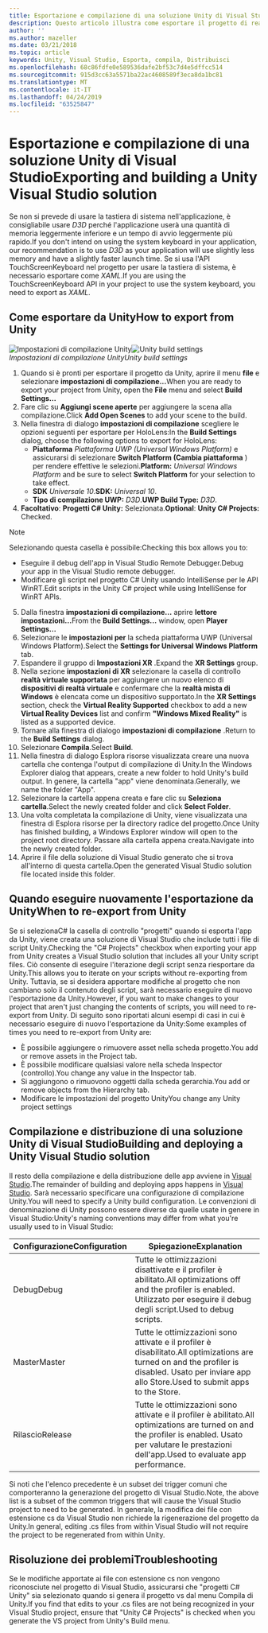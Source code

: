 ```yaml
---
title: Esportazione e compilazione di una soluzione Unity di Visual Studio
description: Questo articolo illustra come esportare il progetto di realtà mista da Unity, in modo da poter compilare e distribuire in Visual Studio.
author: ''
ms.author: mazeller
ms.date: 03/21/2018
ms.topic: article
keywords: Unity, Visual Studio, Esporta, compila, Distribuisci
ms.openlocfilehash: 68c86fdfe0e589536dafe2bf53c7d4e5dffcc514
ms.sourcegitcommit: 915d3cc63a5571ba22ac4608589f3eca8da1bc81
ms.translationtype: MT
ms.contentlocale: it-IT
ms.lasthandoff: 04/24/2019
ms.locfileid: "63525847"
---
```

# <a name="exporting-and-building-a-unity-visual-studio-solution"></a><span data-ttu-id="acd52-104">Esportazione e compilazione di una soluzione Unity di Visual Studio</span><span class="sxs-lookup"><span data-stu-id="acd52-104">Exporting and building a Unity Visual Studio solution</span></span>

<span data-ttu-id="acd52-105">Se non si prevede di usare la tastiera di sistema nell'applicazione, è consigliabile usare *D3D* perché l'applicazione userà una quantità di memoria leggermente inferiore e un tempo di avvio leggermente più rapido.</span><span class="sxs-lookup"><span data-stu-id="acd52-105">If you don't intend on using the system keyboard in your application, our recommendation is to use *D3D* as your application will use slightly less memory and have a slightly faster launch time.</span></span> <span data-ttu-id="acd52-106">Se si usa l'API TouchScreenKeyboard nel progetto per usare la tastiera di sistema, è necessario esportare come *XAML*.</span><span class="sxs-lookup"><span data-stu-id="acd52-106">If you are using the TouchScreenKeyboard API in your project to use the system keyboard, you need to export as *XAML*.</span></span>

## <a name="how-to-export-from-unity"></a><span data-ttu-id="acd52-107">Come esportare da Unity</span><span class="sxs-lookup"><span data-stu-id="acd52-107">How to export from Unity</span></span>

<span data-ttu-id="acd52-108">![Impostazioni di compilazione Unity](images/unitybuildsettings-300px.png)</span><span class="sxs-lookup"><span data-stu-id="acd52-108">![Unity build settings](images/unitybuildsettings-300px.png)</span></span><br>
<span data-ttu-id="acd52-109">*Impostazioni di compilazione Unity*</span><span class="sxs-lookup"><span data-stu-id="acd52-109">*Unity build settings*</span></span>

1. <span data-ttu-id="acd52-110">Quando si è pronti per esportare il progetto da Unity, aprire il menu **file** e selezionare **impostazioni di compilazione...**</span><span class="sxs-lookup"><span data-stu-id="acd52-110">When you are ready to export your project from Unity, open the **File** menu and select **Build Settings...**</span></span>
2. <span data-ttu-id="acd52-111">Fare clic su **Aggiungi scene aperte** per aggiungere la scena alla compilazione.</span><span class="sxs-lookup"><span data-stu-id="acd52-111">Click **Add Open Scenes** to add your scene to the build.</span></span>
3. <span data-ttu-id="acd52-112">Nella finestra di dialogo **impostazioni di compilazione** scegliere le opzioni seguenti per esportare per HoloLens:</span><span class="sxs-lookup"><span data-stu-id="acd52-112">In the **Build Settings** dialog, choose the following options to export for HoloLens:</span></span>
   * <span data-ttu-id="acd52-113">**Piattaforma** *Piattaforma UWP (Universal Windows Platform)* e assicurarsi di selezionare **Switch Platform (Cambia piattaforma** ) per rendere effettive le selezioni.</span><span class="sxs-lookup"><span data-stu-id="acd52-113">**Platform:** *Universal Windows Platform* and be sure to select **Switch Platform** for your selection to take effect.</span></span>
   * <span data-ttu-id="acd52-114">**SDK** *Universale 10*.</span><span class="sxs-lookup"><span data-stu-id="acd52-114">**SDK:** *Universal 10*.</span></span>
   * <span data-ttu-id="acd52-115">**Tipo di compilazione UWP:** *D3D*.</span><span class="sxs-lookup"><span data-stu-id="acd52-115">**UWP Build Type:** *D3D*.</span></span>
4. <span data-ttu-id="acd52-116">**Facoltativo**: **Progetti C# Unity:** Selezionata.</span><span class="sxs-lookup"><span data-stu-id="acd52-116">**Optional**: **Unity C# Projects:** Checked.</span></span>

>[!NOTE]
><span data-ttu-id="acd52-117">Selezionando questa casella è possibile:</span><span class="sxs-lookup"><span data-stu-id="acd52-117">Checking this box allows you to:</span></span>
>* <span data-ttu-id="acd52-118">Eseguire il debug dell'app in Visual Studio Remote Debugger.</span><span class="sxs-lookup"><span data-stu-id="acd52-118">Debug your app in the Visual Studio remote debugger.</span></span>
>* <span data-ttu-id="acd52-119">Modificare gli script nel progetto C# Unity usando IntelliSense per le API WinRT.</span><span class="sxs-lookup"><span data-stu-id="acd52-119">Edit scripts in the Unity C# project while using IntelliSense for WinRT APIs.</span></span>

5. <span data-ttu-id="acd52-120">Dalla finestra **impostazioni di compilazione...** aprire **lettore impostazioni...**</span><span class="sxs-lookup"><span data-stu-id="acd52-120">From the **Build Settings...** window, open **Player Settings...**</span></span>
6. <span data-ttu-id="acd52-121">Selezionare le **impostazioni per** la scheda piattaforma UWP (Universal Windows Platform).</span><span class="sxs-lookup"><span data-stu-id="acd52-121">Select the **Settings for Universal Windows Platform** tab.</span></span>
7. <span data-ttu-id="acd52-122">Espandere il gruppo di **Impostazioni XR** .</span><span class="sxs-lookup"><span data-stu-id="acd52-122">Expand the **XR Settings** group.</span></span>
8. <span data-ttu-id="acd52-123">Nella sezione **impostazioni di XR** selezionare la casella di controllo **realtà virtuale supportata** per aggiungere un nuovo elenco di **dispositivi di realtà virtuale** e confermare che la **realtà mista di Windows** è elencata come un dispositivo supportato.</span><span class="sxs-lookup"><span data-stu-id="acd52-123">In the **XR Settings** section, check the **Virtual Reality Supported** checkbox to add a new **Virtual Reality Devices** list and confirm **"Windows Mixed Reality"** is listed as a supported device.</span></span>
9. <span data-ttu-id="acd52-124">Tornare alla finestra di dialogo **impostazioni di compilazione** .</span><span class="sxs-lookup"><span data-stu-id="acd52-124">Return to the **Build Settings** dialog.</span></span>
10. <span data-ttu-id="acd52-125">Selezionare **Compila**.</span><span class="sxs-lookup"><span data-stu-id="acd52-125">Select **Build**.</span></span>
11. <span data-ttu-id="acd52-126">Nella finestra di dialogo Esplora risorse visualizzata creare una nuova cartella che contenga l'output di compilazione di Unity.</span><span class="sxs-lookup"><span data-stu-id="acd52-126">In the Windows Explorer dialog that appears, create a new folder to hold Unity's build output.</span></span> <span data-ttu-id="acd52-127">In genere, la cartella "app" viene denominata.</span><span class="sxs-lookup"><span data-stu-id="acd52-127">Generally, we name the folder "App".</span></span>
12. <span data-ttu-id="acd52-128">Selezionare la cartella appena creata e fare clic su **Seleziona cartella**.</span><span class="sxs-lookup"><span data-stu-id="acd52-128">Select the newly created folder and click **Select Folder**.</span></span>
13. <span data-ttu-id="acd52-129">Una volta completata la compilazione di Unity, viene visualizzata una finestra di Esplora risorse per la directory radice del progetto.</span><span class="sxs-lookup"><span data-stu-id="acd52-129">Once Unity has finished building, a Windows Explorer window will open to the project root directory.</span></span> <span data-ttu-id="acd52-130">Passare alla cartella appena creata.</span><span class="sxs-lookup"><span data-stu-id="acd52-130">Navigate into the newly created folder.</span></span>
14. <span data-ttu-id="acd52-131">Aprire il file della soluzione di Visual Studio generato che si trova all'interno di questa cartella.</span><span class="sxs-lookup"><span data-stu-id="acd52-131">Open the generated Visual Studio solution file located inside this folder.</span></span>

## <a name="when-to-re-export-from-unity"></a><span data-ttu-id="acd52-132">Quando eseguire nuovamente l'esportazione da Unity</span><span class="sxs-lookup"><span data-stu-id="acd52-132">When to re-export from Unity</span></span>

<span data-ttu-id="acd52-133">Se si selezionaC# la casella di controllo "progetti" quando si esporta l'app da Unity, viene creata una soluzione di Visual Studio che include tutti i file di script Unity.</span><span class="sxs-lookup"><span data-stu-id="acd52-133">Checking the "C# Projects" checkbox when exporting your app from Unity creates a Visual Studio solution that includes all your Unity script files.</span></span> <span data-ttu-id="acd52-134">Ciò consente di eseguire l'iterazione degli script senza riesportare da Unity.</span><span class="sxs-lookup"><span data-stu-id="acd52-134">This allows you to iterate on your scripts without re-exporting from Unity.</span></span> <span data-ttu-id="acd52-135">Tuttavia, se si desidera apportare modifiche al progetto che non cambiano solo il contenuto degli script, sarà necessario eseguire di nuovo l'esportazione da Unity.</span><span class="sxs-lookup"><span data-stu-id="acd52-135">However, if you want to make changes to your project that aren't just changing the contents of scripts, you will need to re-export from Unity.</span></span> <span data-ttu-id="acd52-136">Di seguito sono riportati alcuni esempi di casi in cui è necessario eseguire di nuovo l'esportazione da Unity:</span><span class="sxs-lookup"><span data-stu-id="acd52-136">Some examples of times you need to re-export from Unity are:</span></span>
* <span data-ttu-id="acd52-137">È possibile aggiungere o rimuovere asset nella scheda progetto.</span><span class="sxs-lookup"><span data-stu-id="acd52-137">You add or remove assets in the Project tab.</span></span>
* <span data-ttu-id="acd52-138">È possibile modificare qualsiasi valore nella scheda Inspector (controllo).</span><span class="sxs-lookup"><span data-stu-id="acd52-138">You change any value in the Inspector tab.</span></span>
* <span data-ttu-id="acd52-139">Si aggiungono o rimuovono oggetti dalla scheda gerarchia.</span><span class="sxs-lookup"><span data-stu-id="acd52-139">You add or remove objects from the Hierarchy tab.</span></span>
* <span data-ttu-id="acd52-140">Modificare le impostazioni del progetto Unity</span><span class="sxs-lookup"><span data-stu-id="acd52-140">You change any Unity project settings</span></span>

## <a name="building-and-deploying-a-unity-visual-studio-solution"></a><span data-ttu-id="acd52-141">Compilazione e distribuzione di una soluzione Unity di Visual Studio</span><span class="sxs-lookup"><span data-stu-id="acd52-141">Building and deploying a Unity Visual Studio solution</span></span>

<span data-ttu-id="acd52-142">Il resto della compilazione e della distribuzione delle app avviene in [Visual Studio](using-visual-studio.md).</span><span class="sxs-lookup"><span data-stu-id="acd52-142">The remainder of building and deploying apps happens in [Visual Studio](using-visual-studio.md).</span></span> <span data-ttu-id="acd52-143">Sarà necessario specificare una configurazione di compilazione Unity.</span><span class="sxs-lookup"><span data-stu-id="acd52-143">You will need to specify a Unity build configuration.</span></span> <span data-ttu-id="acd52-144">Le convenzioni di denominazione di Unity possono essere diverse da quelle usate in genere in Visual Studio:</span><span class="sxs-lookup"><span data-stu-id="acd52-144">Unity's naming conventions may differ from what you're usually used to in Visual Studio:</span></span>

|  <span data-ttu-id="acd52-145">Configurazione</span><span class="sxs-lookup"><span data-stu-id="acd52-145">Configuration</span></span>  |  <span data-ttu-id="acd52-146">Spiegazione</span><span class="sxs-lookup"><span data-stu-id="acd52-146">Explanation</span></span> | 
|----------|----------|
|  <span data-ttu-id="acd52-147">Debug</span><span class="sxs-lookup"><span data-stu-id="acd52-147">Debug</span></span>  |  <span data-ttu-id="acd52-148">Tutte le ottimizzazioni disattivate e il profiler è abilitato.</span><span class="sxs-lookup"><span data-stu-id="acd52-148">All optimizations off and the profiler is enabled.</span></span> <span data-ttu-id="acd52-149">Utilizzato per eseguire il debug degli script.</span><span class="sxs-lookup"><span data-stu-id="acd52-149">Used to debug scripts.</span></span> | 
|  <span data-ttu-id="acd52-150">Master</span><span class="sxs-lookup"><span data-stu-id="acd52-150">Master</span></span>  |  <span data-ttu-id="acd52-151">Tutte le ottimizzazioni sono attivate e il profiler è disabilitato.</span><span class="sxs-lookup"><span data-stu-id="acd52-151">All optimizations are turned on and the profiler is disabled.</span></span> <span data-ttu-id="acd52-152">Usato per inviare app allo Store.</span><span class="sxs-lookup"><span data-stu-id="acd52-152">Used to submit apps to the Store.</span></span> | 
|  <span data-ttu-id="acd52-153">Rilascio</span><span class="sxs-lookup"><span data-stu-id="acd52-153">Release</span></span>  |  <span data-ttu-id="acd52-154">Tutte le ottimizzazioni sono attivate e il profiler è abilitato.</span><span class="sxs-lookup"><span data-stu-id="acd52-154">All optimizations are turned on and the profiler is enabled.</span></span> <span data-ttu-id="acd52-155">Usato per valutare le prestazioni dell'app.</span><span class="sxs-lookup"><span data-stu-id="acd52-155">Used to evaluate app performance.</span></span> | 

<span data-ttu-id="acd52-156">Si noti che l'elenco precedente è un subset dei trigger comuni che comporteranno la generazione del progetto di Visual Studio.</span><span class="sxs-lookup"><span data-stu-id="acd52-156">Note, the above list is a subset of the common triggers that will cause the Visual Studio project to need to be generated.</span></span> <span data-ttu-id="acd52-157">In generale, la modifica dei file con estensione cs da Visual Studio non richiede la rigenerazione del progetto da Unity.</span><span class="sxs-lookup"><span data-stu-id="acd52-157">In general, editing .cs files from within Visual Studio will not require the project to be regenerated from within Unity.</span></span>

## <a name="troubleshooting"></a><span data-ttu-id="acd52-158">Risoluzione dei problemi</span><span class="sxs-lookup"><span data-stu-id="acd52-158">Troubleshooting</span></span>

<span data-ttu-id="acd52-159">Se le modifiche apportate ai file con estensione cs non vengono riconosciute nel progetto di Visual Studio, assicurarsi che "progetti C# Unity" sia selezionato quando si genera il progetto vs dal menu Compila di Unity.</span><span class="sxs-lookup"><span data-stu-id="acd52-159">If you find that edits to your .cs files are not being recognized in your Visual Studio project, ensure that "Unity C# Projects" is checked when you generate the VS project from Unity's Build menu.</span></span>
